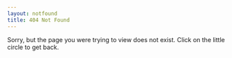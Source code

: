 ```yaml
---
layout: notfound
title: 404 Not Found
---
```

Sorry, but the page you were trying to view does not exist.
Click on the little circle to get back.
